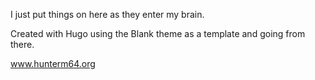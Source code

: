 I just put things on here as they enter my brain.

Created with Hugo using the Blank theme as a template and going from there.

www.hunterm64.org
